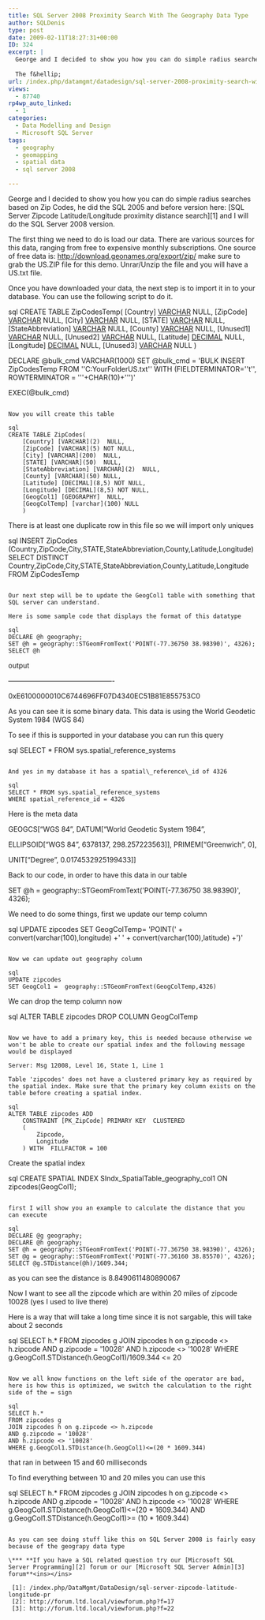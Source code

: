 ```yaml
---
title: SQL Server 2008 Proximity Search With The Geography Data Type
author: SQLDenis
type: post
date: 2009-02-11T18:27:31+00:00
ID: 324
excerpt: |
  George and I decided to show you how you can do simple radius searches based on Zip Codes, he did the SQL 2005 and before version here:   SQL Server Zipcode Latitude/Longitude proximity distance search and I will do the SQL Server 2008 version.
  
  The f&hellip;
url: /index.php/datamgmt/datadesign/sql-server-2008-proximity-search-with-th/
views:
  - 87740
rp4wp_auto_linked:
  - 1
categories:
  - Data Modelling and Design
  - Microsoft SQL Server
tags:
  - geography
  - geomapping
  - spatial data
  - sql server 2008

---
```

George and I decided to show you how you can do simple radius searches based on Zip Codes, he did the SQL 2005 and before version here: [SQL Server Zipcode Latitude/Longitude proximity distance search][1] and I will do the SQL Server 2008 version.

The first thing we need to do is load our data. There are various sources for this data, ranging from free to expensive monthly subscriptions. One source of free data is: http://download.geonames.org/export/zip/ make sure to grab the US.ZIP file for this demo. Unrar/Unzip the file and you will have a US.txt file.

Once you have downloaded your data, the next step is to import it in to your database. You can use the following script to do it.

sql
CREATE TABLE ZipCodesTemp(
    [Country] [VARCHAR](2) NULL,
    [ZipCode] [VARCHAR](5) NULL,
    [City] [VARCHAR](200) NULL,
    [STATE] [VARCHAR](50) NULL,
    [StateAbbreviation] [VARCHAR](2) NULL,
    [County] [VARCHAR](50) NULL,
    [Unused1] [VARCHAR](5) NULL,
    [Unused2] [VARCHAR](1) NULL,
    [Latitude] [DECIMAL](8,5) NULL,
    [Longitude] [DECIMAL](8,5) NULL,
    [Unused3] [VARCHAR](1) NULL
    )


DECLARE @bulk_cmd VARCHAR(1000)
SET @bulk_cmd = 'BULK INSERT ZipCodesTemp
   FROM ''C:YourFolderUS.txt''
   WITH (FIELDTERMINATOR=''t'', ROWTERMINATOR = '''+CHAR(10)+''')'
 
EXEC(@bulk_cmd)
```

Now you will create this table

sql
CREATE TABLE ZipCodes(
    [Country] [VARCHAR](2)  NULL,
    [ZipCode] [VARCHAR](5) NOT NULL,
    [City] [VARCHAR](200)  NULL,
    [STATE] [VARCHAR](50)  NULL,
    [StateAbbreviation] [VARCHAR](2)  NULL,
    [County] [VARCHAR](50) NULL,
    [Latitude] [DECIMAL](8,5) NOT NULL,
    [Longitude] [DECIMAL](8,5) NOT NULL,
    [GeogCol1] [GEOGRAPHY]  NULL,
    [GeogColTemp] [varchar](100) NULL
    )
```

There is at least one duplicate row in this file so we will import only uniques

sql
INSERT  ZipCodes (Country,ZipCode,City,STATE,StateAbbreviation,County,Latitude,Longitude)
SELECT DISTINCT Country,ZipCode,City,STATE,StateAbbreviation,County,Latitude,Longitude
FROM  ZipCodesTemp
```

Our next step will be to update the GeogCol1 table with something that SQL server can understand.
  
Here is some sample code that displays the format of this datatype

sql
DECLARE @h geography;
SET @h = geography::STGeomFromText('POINT(-77.36750 38.98390)', 4326);
SELECT @h
```

output
  
———————————————-
  
0xE6100000010C6744696FF07D4340EC51B81E855753C0

As you can see it is some binary data. This data is using the World Geodetic System 1984 (WGS 84)

To see if this is supported in your database you can run this query

sql
SELECT * FROM sys.spatial_reference_systems
```

And yes in my database it has a spatial\_reference\_id of 4326

sql
SELECT * FROM sys.spatial_reference_systems
WHERE spatial_reference_id = 4326
```

Here is the meta data

GEOGCS[“WGS 84”, DATUM[“World Geodetic System 1984”,
  
ELLIPSOID[“WGS 84”, 6378137, 298.257223563]], PRIMEM[“Greenwich”, 0],
  
UNIT[“Degree”, 0.0174532925199433]]

Back to our code, in order to have this data in our table

SET @h = geography::STGeomFromText('POINT(-77.36750 38.98390)', 4326);

We need to do some things, first we update our temp column

sql
UPDATE zipcodes 
SET GeogColTemp= 'POINT(' + convert(varchar(100),longitude) 
+' ' +  convert(varchar(100),latitude) +')'
```

Now we can update out geography column

sql
UPDATE zipcodes 
SET GeogCol1 =  geography::STGeomFromText(GeogColTemp,4326)
```

We can drop the temp column now

sql
ALTER TABLE zipcodes DROP COLUMN GeogColTemp
```

Now we have to add a primary key, this is needed because otherwise we won't be able to create our spatial index and the following message would be displayed

Server: Msg 12008, Level 16, State 1, Line 1
  
Table 'zipcodes' does not have a clustered primary key as required by the spatial index. Make sure that the primary key column exists on the table before creating a spatial index.

sql
ALTER TABLE zipcodes ADD 
	CONSTRAINT [PK_ZipCode] PRIMARY KEY  CLUSTERED 
	(
		Zipcode,
		Longitude
	) WITH  FILLFACTOR = 100 
```

Create the spatial index

sql
CREATE SPATIAL INDEX SIndx_SpatialTable_geography_col1 
   ON zipcodes(GeogCol1);
```

first I will show you an example to calculate the distance that you can execute

sql
DECLARE @g geography;
DECLARE @h geography;
SET @h = geography::STGeomFromText('POINT(-77.36750 38.98390)', 4326);
SET @g = geography::STGeomFromText('POINT(-77.36160 38.85570)', 4326);
SELECT @g.STDistance(@h)/1609.344;
```

as you can see the distance is 8.8490611480890067

Now I want to see all the zipcode which are within 20 miles of zipcode 10028 (yes I used to live there)

Here is a way that will take a long time since it is not sargable, this will take about 2 seconds

sql
SELECT h.* 
FROM zipcodes g 
JOIN zipcodes h on g.zipcode <> h.zipcode
AND g.zipcode = '10028'
AND h.zipcode <> '10028'
WHERE g.GeogCol1.STDistance(h.GeogCol1)/1609.344 <= 20
```

Now we all know functions on the left side of the operator are bad, here is how this is optimized, we switch the calculation to the right side of the = sign

sql
SELECT h.* 
FROM zipcodes g 
JOIN zipcodes h on g.zipcode <> h.zipcode
AND g.zipcode = '10028'
AND h.zipcode <> '10028'
WHERE g.GeogCol1.STDistance(h.GeogCol1)<=(20 * 1609.344)
```

that ran in between 15 and 60 milliseconds

To find everything between 10 and 20 miles you can use this

sql
SELECT h.* 
FROM zipcodes g 
JOIN zipcodes h on g.zipcode <> h.zipcode
AND g.zipcode = '10028'
AND h.zipcode <> '10028'
WHERE g.GeogCol1.STDistance(h.GeogCol1)<=(20 * 1609.344)
AND g.GeogCol1.STDistance(h.GeogCol1)>= (10 * 1609.344)
```

As you can see doing stuff like this on SQL Server 2008 is fairly easy because of the geograpy data type

\*** **If you have a SQL related question try our [Microsoft SQL Server Programming][2] forum or our [Microsoft SQL Server Admin][3] forum**<ins></ins>

 [1]: /index.php/DataMgmt/DataDesign/sql-server-zipcode-latitude-longitude-pr
 [2]: http://forum.ltd.local/viewforum.php?f=17
 [3]: http://forum.ltd.local/viewforum.php?f=22